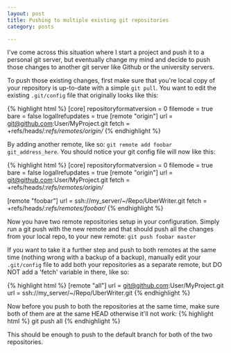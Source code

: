 ```yaml
---
layout: post
title: Pushing to multiple existing git repositories
category: posts

---
```


I've come across this situation where I start a project and push it to a personal git server, but eventually change my mind and decide to push those changes to another git server like Github or the university servers.

To push those existing changes, first make sure that you're local copy of your repository is up-to-date with a simple `git pull`. You want to edit the existing `.git/config` file that originally looks like this:

{% highlight html %}
[core]
	repositoryformatversion = 0
	filemode = true
	bare = false
	logallrefupdates = true
[remote "origin"]
	url = git@github.com:User/MyProject.git
	fetch = +refs/heads/*:refs/remotes/origin/*
{% endhighlight %}<br>

By adding another remote, like so: `git remote add foobar git_address_here`. You should notice your git config file will now like this:

{% highlight html %}
[core]
	repositoryformatversion = 0
	filemode = true
	bare = false
	logallrefupdates = true
[remote "origin"]
	url = git@github.com:User/MyProject.git
	fetch = +refs/heads/*:refs/remotes/origin/*

[remote "foobar"]
	url = ssh://my_server/~/Repo/UberWriter.git
	fetch = +refs/heads/*:refs/remotes/foobar/*
{% endhighlight %}<br>

Now you have two remote repositories setup in your configuration. Simply run a git push with the new remote and that should push all the changes from your local repo, to your new remote: `git push foobar master`

If you want to take it a further step and push to both remotes at the same time (nothing wrong with a backup of a backup), manually edit your `.git/config` file to add both your repositories as a separate remote, but DO NOT add a 'fetch' variable in there, like so:

{% highlight html %}
[remote "all"]
	url = git@github.com:User/MyProject.git
	url = ssh://my_server/~/Repo/UberWriter.git
{% endhighlight %}<br>

Now before you push to both the repositories at the same time, make sure both of them are at the same HEAD otherwise it'll not work:
{% highlight html %}
git push all
{% endhighlight %}<br>

This should be enough to push to the default branch for both of the two repositories.